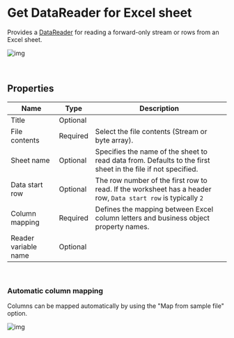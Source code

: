 # Get DataReader for Excel sheet

Provides a [DataReader](https://learn.microsoft.com/en-us/dotnet/api/system.data.idatareader) for reading a forward-only stream or rows from an Excel sheet.

![img](https://profitbasedocs.blob.core.windows.net/flowimages/getDataReaderEx.png)

<br/>

## Properties

| Name                 | Type     | Description                                                                                                   |
| -------------------- | -------- | ------------------------------------------------------------------------------------------------------------- |
| Title                | Optional |                                                                                                               |
| File contents        | Required | Select the file contents (Stream or byte array).                                                              |
| Sheet name           | Optional | Specifies the name of the sheet to read data from. Defaults to the first sheet in the file if not specified.  |
| Data start row       | Optional | The row number of the first row to read. If the worksheet has a header row, `Data start row` is typically `2` |
| Column mapping       | Required | Defines the mapping between Excel column letters and business object property names.                          |
| Reader variable name | Optional |                                                                                                               |

<br/>

### Automatic column mapping

Columns can be mapped automatically by using the "Map from sample file" option.

![img](https://profitbasedocs.blob.core.windows.net/flowimages/getDataReaderEx2.png)
